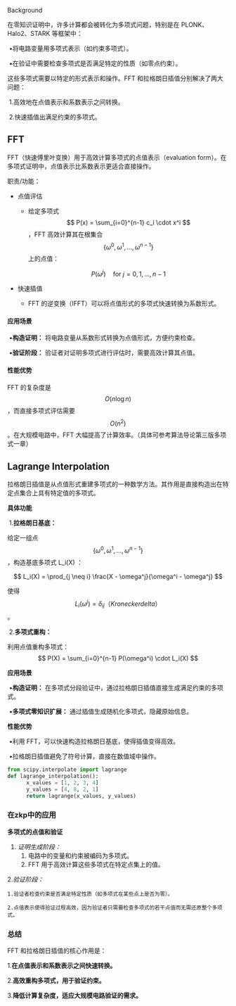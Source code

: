 Background

在零知识证明中，许多计算都会被转化为多项式问题，特别是在 PLONK、Halo2、STARK 等框架中：

​	•将电路变量用多项式表示（如约束多项式）。

​	•在验证中需要检查多项式是否满足特定的性质（如零点约束）。



这些多项式需要以特定的形式表示和操作。FFT 和拉格朗日插值分别解决了两大问题：

​	1.高效地在点值表示和系数表示之间转换。

​	2.快速插值出满足约束的多项式。

## FFT

FFT（快速傅里叶变换）用于高效计算多项式的点值表示（evaluation form）。在多项式证明中，点值表示比系数表示更适合直接操作。

职责/功能：

* 点值评估

  * 给定多项式
    $$
    P(x) = \sum_{i=0}^{n-1} c_i \cdot x^i
    $$
    ，FFT 高效计算其在根集合
    $$
    \{\omega^0, \omega^1, \ldots, \omega^{n-1}\}
    $$
    上的点值：


    $$
    P(\omega^j) \quad \text{for } j = 0, 1, \ldots, n-1
    $$

* 快速插值

  * FFT 的逆变换（IFFT）可以将点值形式的多项式快速转换为系数形式。

#### **应用场景**

​	•**构造证明：** 将电路变量从系数形式转换为点值形式，方便约束检查。

​	•**验证阶段：** 验证者对证明多项式进行评估时，需要高效计算其点值。



#### **性能优势**

FFT 的复杂度是
$$
O(n \log n)
$$
，而直接多项式评估需要
$$
O(n^2)
$$
 。在大规模电路中，FFT 大幅提高了计算效率。（具体可参考算法导论第三版多项式一章）



## Lagrange Interpolation

拉格朗日插值是从点值形式重建多项式的一种数学方法。其作用是直接构造出在特定点集合上具有特定值的多项式。

**具体功能**

​	1.**拉格朗日基底：**

给定一组点
$$
\{\omega^0, \omega^1, \ldots, \omega^{n-1}\}
$$
 ，构造基底多项式 L_i(X) ：


$$
L_i(X) = \prod_{j \neq i} \frac{X - \omega^j}{\omega^i - \omega^j}
$$


使得
$$
L_i(\omega^j) = \delta_{ij} （Kronecker delta）
$$
。

​	2.**多项式重构：**

利用点值重构多项式：
$$
P(X) = \sum_{i=0}^{n-1} P(\omega^i) \cdot L_i(X)
$$




**应用场景**

​	•**构造证明：** 在多项式分段验证中，通过拉格朗日插值直接生成满足约束的多项式。

​	•**多项式零知识扩展：** 通过插值生成随机化多项式，隐藏原始信息。



**性能优势**

​	•利用 FFT，可以快速构造拉格朗日基底，使得插值变得高效。

​	•拉格朗日插值避免了符号计算，直接在数值域中操作。

```python
from scipy.interpolate import lagrange
def lagrange_interpolation():
      x_values = [1, 2, 3, 4]
      y_values = [4, 8, 2, 1]
      return lagrange(x_values, y_values)
```



### 在zkp中的应用

**多项式的点值和验证**

1. *证明生成阶段：*
   1. 电路中的变量和约束被编码为多项式。
   2. FFT 用于高效计算这些多项式在特定点集上的值。

2.*验证阶段：*

    1.验证者检查约束是否满足特定性质（如多项式在某些点上是否为零）。

    2.点值表示使得验证过程高效，因为验证者只需要检查多项式的若干点值而无需还原整个多项式。

### 总结

FFT 和拉格朗日插值的核心作用是：

  1.**在点值表示和系数表示之间快速转换。**

  2.**高效重构多项式，用于验证约束。**

  3.**降低计算复杂度，适应大规模电路验证的需求。**
